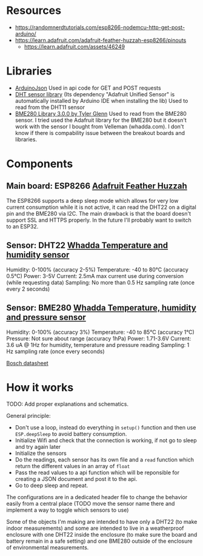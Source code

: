 # Resources

- https://randomnerdtutorials.com/esp8266-nodemcu-http-get-post-arduino/
- https://learn.adafruit.com/adafruit-feather-huzzah-esp8266/pinouts
    - https://learn.adafruit.com/assets/46249

# Libraries

- [ArduinoJson](https://arduinojson.org) Used in api code for GET and POST requests
- [DHT sensor library](https://github.com/adafruit/DHT-sensor-library) (Its dependency "Adafruit Unified Sensor" is automatically installed by Arduino IDE when installing the lib) Used to read from the DHT11 sensor
- [BME280 Library 3.0.0 by Tyler Glenn](https://github.com/finitespace/BME280) Used to read from the BME280 sensor. I tried used the Adafruit library for the BME280 but it doesn't work with the sensor I bought from Velleman (whadda.com). I don't know if there is compability issue between the breakout boards and libraries.

# Components

## Main board: ESP8266 [Adafruit Feather Huzzah](https://learn.adafruit.com/adafruit-feather-huzzah-esp8266)

The ESP8266 supports a deep sleep mode which allows for very low current consumption while it is not active, it can read the DHT22 on a digital pin and the BME280 via I2C.
The main drawback is that the board doesn't support SSL and HTTPS properly. In the future I'll probably want to switch to an ESP32.


## Sensor: DHT22 [Whadda Temperature and humidity sensor](https://whadda.com/product/cm2302-dht22-temperature-humidity-sensor-module-wpse345/)

Humidity: 0-100% (accuracy 2-5%)
Temperature: -40 to 80°C (accuracy 0.5°C)
Power: 3-5V
Current: 2.5mA max current use during conversion (while requesting data)
Sampling: No more than 0.5 Hz sampling rate (once every 2 seconds)

## Sensor: BME280 [Whadda Temperature, humidity and pressure sensor](https://whadda.com/product/bme280-temperature-humidity-and-pressure-sensor-wpse335/)

Humidity: 0-100% (accuracy 3%)
Temperature: -40 to 85°C (accuracy 1°C)
Pressure: Not sure about range (accuracy 1hPa)
Power: 1.71-3.6V
Current: 3.6 uA @ 1Hz for humidity, temperature and pressure reading
Sampling: 1 Hz sampling rate (once every seconds)

[Bosch datasheet](https://www.mouser.com/datasheet/2/783/BST-BME280-DS002-1509607.pdf)

# How it works

TODO: Add proper explanations and schematics.

General principle:

- Don't use a loop, instead do everything in `setup()` function and then use `ESP.deepSleep` to avoid battery consumption.
- Initialize Wifi and check that the connection is working, if not go to sleep and try again later
- Initialize the sensors
- Do the readings, each sensor has its own file and a `read` function which return the different values in an array of `float`
- Pass the read values to a api function which will be reponsible for creating a JSON document and post it to the api.
- Go to deep sleep and repeat.

The configurations are in a dedicated header file to change the behavior easily from a central place (TODO move the sensor name there and implement a way to toggle which sensors to use)

Some of the objects I'm making are intended to have only a DHT22 (to make indoor measurements) and some are intended to live in a weatherproof enclosure with one DHT22 inside the enclosure (to make sure the board and battery remain in a safe setting) and one BME280 outside of the enclosure of environmental measurements.

